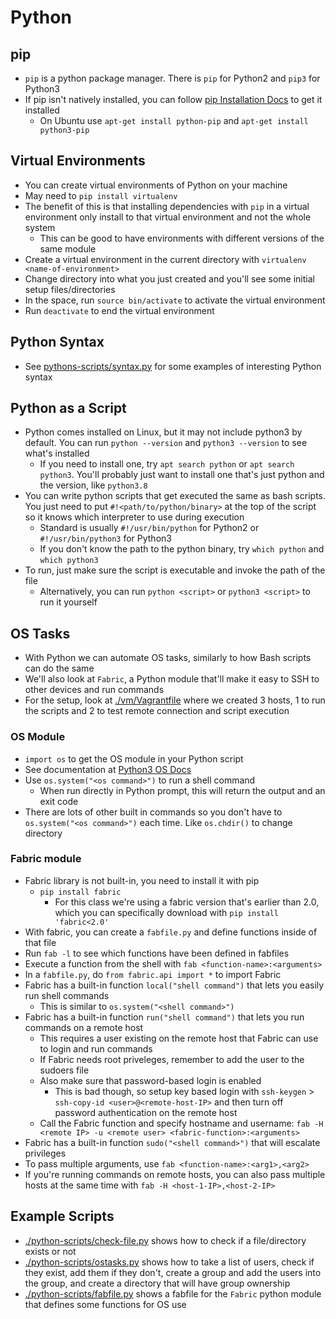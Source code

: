 # Python

## pip

- `pip` is a python package manager. There is `pip` for Python2 and `pip3` for Python3
- If pip isn't natively installed, you can follow [pip Installation Docs](https://pip.pypa.io/en/stable/installation/) to get it installed
  - On Ubuntu use `apt-get install python-pip` and `apt-get install python3-pip`

## Virtual Environments

- You can create virtual environments of Python on your machine
- May need to `pip install virtualenv`
- The benefit of this is that installing dependencies with `pip` in a virtual environment only install to that virtual environment and not the whole system
  - This can be good to have environments with different versions of the same module
- Create a virtual environment in the current directory with `virtualenv <name-of-environment>`
- Change directory into what you just created and you'll see some initial setup files/directories
- In the space, run `source bin/activate` to activate the virtual environment
- Run `deactivate` to end the virtual environment

## Python Syntax

- See [pythons-scripts/syntax.py](python-scripts/syntax.py) for some examples of interesting Python syntax

## Python as a Script

- Python comes installed on Linux, but it may not include python3 by default. You can run `python --version` and `python3 --version` to see what's installed
  - If you need to install one, try `apt search python` or `apt search python3`. You'll probably just want to install one that's just python and the version, like `python3.8`
- You can write python scripts that get executed the same as bash scripts. You just need to put `#!<path/to/python/binary>` at the top of the script so it knows which interpreter to use during execution
  - Standard is usually `#!/usr/bin/python` for Python2 or `#!/usr/bin/python3` for Python3
  - If you don't know the path to the python binary, try `which python` and `which python3`
- To run, just make sure the script is executable and invoke the path of the file
  - Alternatively, you can run `python <script>` or `python3 <script>` to run it yourself

## OS Tasks

- With Python we can automate OS tasks, similarly to how Bash scripts can do the same
- We'll also look at `Fabric`, a Python module that'll make it easy to SSH to other devices and run commands
- For the setup, look at [./vm/Vagrantfile](vm/Vagrantfile) where we created 3 hosts, 1 to run the scripts and 2 to test remote connection and script execution

### OS Module

- `import os` to get the OS module in your Python script
- See documentation at [Python3 OS Docs](https://docs.python.org/3/library/os.html)
- Use `os.system("<os command>")` to run a shell command
  - When run directly in Python prompt, this will return the output and an exit code
- There are lots of other built in commands so you don't have to `os.system("<os command>")` each time. Like `os.chdir()` to change directory

### Fabric module

- Fabric library is not built-in, you need to install it with pip
  - `pip install fabric`
    - For this class we're using a fabric version that's earlier than 2.0, which you can specifically download with `pip install 'fabric<2.0'`
- With fabric, you can create a `fabfile.py` and define functions inside of that file
- Run `fab -l` to see which functions have been defined in fabfiles
- Execute a function from the shell with `fab <function-name>:<arguments>`
- In a `fabfile.py`, do `from fabric.api import *` to import Fabric
- Fabric has a built-in function `local("shell command")` that lets you easily run shell commands
  - This is similar to `os.system("<shell command>")`
- Fabric has a built-in function `run("shell command")` that lets you run commands on a remote host
  - This requires a user existing on the remote host that Fabric can use to login and run commands
  - If Fabric needs root priveleges, remember to add the user to the sudoers file
  - Also make sure that password-based login is enabled
    - This is bad though, so setup key based login with `ssh-keygen` > `ssh-copy-id <user>@<remote-host-IP>` and then turn off password authentication on the remote host
  - Call the Fabric function and specify hostname and username: `fab -H <remote IP> -u <remote user> <fabric-function>:<arguments>`
- Fabric has a built-in function `sudo("<shell command>")` that will escalate privileges
- To pass multiple arguments, use `fab <function-name>:<arg1>,<arg2>`
- If you're running commands on remote hosts, you can also pass multiple hosts at the same time with `fab -H <host-1-IP>,<host-2-IP>`

## Example Scripts

- [./python-scripts/check-file.py](python-scripts/check-file.py) shows how to check if a file/directory exists or not
- [./python-scripts/ostasks.py](python-scripts/ostasks.py) shows how to take a list of users, check if they exist, add them if they don't, create a group and add the users into the group, and create a directory that will have group ownership
- [./python-scripts/fabfile.py](python-scripts/fabfile.py) shows a fabfile for the `Fabric` python module that defines some functions for OS use
